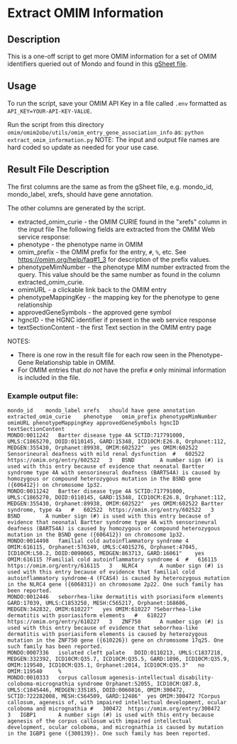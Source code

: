 # Extract OMIM Information

## Description
This is a one-off script to get more OMIM information for a set of OMIM identifiers queried out of Mondo and found in this [gSheet file](https://docs.google.com/spreadsheets/d/1tpDfHCembTPFos0omGQzA5RBnEx0fcRawB5rGiQdsc4/edit?gid=0#gid=0).

## Usage
To run the script, save your OMIM API Key in a file called `.env` formatted as `API_KEY=YOUR-API-KEY-VALUE`.

Run the script from this directory `omim/omim2obo/utils/omim_entry_gene_association_info` as:
`python extract_omim_information.py` 
NOTE: The input and output file names are hard coded so update as needed for your use case.

## Result File Description
The first columns are the same as from the gSheet file, e.g. mondo_id, mondo_label, xrefs, should have gene annotation.

The other columns are generated by the script.
- extracted_omim_curie - the OMIM CURIE found in the "xrefs" column in the input file
The following fields are extracted from the OMIM Web service response:
- phenotype - the phenotype name in OMIM
- omim_prefix - the OMIM prefix for the entry, `#`, `%`, etc. See https://omim.org/help/faq#1_3 for description of the prefix values.
- phenotypeMimNumber - the phenotype MIM number extracted from the query. This value should be the same number as found in the column extracted_omim_curie.
- omimURL - a clickable link back to the OMIM entry
- phenotypeMappingKey - the mapping key for the phenotype to gene relationship
- approvedGeneSymbols - the approved gene symbol
- hgncID - the HGNC identifier if present in the web service response
- textSectionContent - the first Text section in the OMIM entry page

NOTES: 
- There is one row in the result file for each row seen in the Phenotype-Gene Relationship table in OMIM. 
- For OMIM entries that _do not_ have the prefix `#` only minimal information is included in the file. 

### Example output file:
```
mondo_id	mondo_label	xrefs	should have gene annotation	extracted_omim_curie	phenotype	omim_prefix	phenotypeMimNumber	omimURL	phenotypeMappingKey	approvedGeneSymbols	hgncID	textSectionContent
MONDO:0011242	Bartter disease type 4A	SCTID:717791000, UMLS:C1865270, DOID:0110145, GARD:15348, ICD10CM:E26.8, Orphanet:112, MEDGEN:355430, Orphanet:89938, OMIM:602522"	yes	OMIM:602522	Sensorineural deafness with mild renal dysfunction	#	602522	https://omim.org/entry/602522	3	BSND		A number sign (#) is used with this entry because of evidence that neonatal Bartter syndrome type 4A with sensorineural deafness (BARTS4A) is caused by homozygous or compound heterozygous mutation in the BSND gene ({606412}) on chromosome 1p32.
MONDO:0011242	Bartter disease type 4A	SCTID:717791000, UMLS:C1865270, DOID:0110145, GARD:15348, ICD10CM:E26.8, Orphanet:112, MEDGEN:355430, Orphanet:89938, OMIM:602522"	yes	OMIM:602522	Bartter syndrome, type 4a	#	602522	https://omim.org/entry/602522	3	BSND		A number sign (#) is used with this entry because of evidence that neonatal Bartter syndrome type 4A with sensorineural deafness (BARTS4A) is caused by homozygous or compound heterozygous mutation in the BSND gene ({606412}) on chromosome 1p32.
MONDO:0014498	familial cold autoinflammatory syndrome 4	OMIM:616115, Orphanet:576349, UMLS:C4015276, Orphanet:47045, ICD10CM:L50.2, DOID:0090065, MEDGEN:863713, GARD:16061"	yes	OMIM:616115	?Familial cold autoinflammatory syndrome 4	#	616115	https://omim.org/entry/616115	3	NLRC4		A number sign (#) is used with this entry because of evidence that familial cold autoinflammatory syndrome-4 (FCAS4) is caused by heterozygous mutation in the NLRC4 gene ({606831}) on chromosome 2p22. One such family has been reported.
MONDO:0012446	seborrhea-like dermatitis with psoriasiform elements	GARD:17039, UMLS:C1853258, MESH:C565217, Orphanet:168606, MEDGEN:342832, OMIM:610227"	yes	OMIM:610227	?Seborrhea-like dermatitis with psoriasiform elements	#	610227	https://omim.org/entry/610227	3	ZNF750		A number sign (#) is used with this entry because of evidence that seborrhea-like dermatitis with psoriasiform elements is caused by heterozygous mutation in the ZNF750 gene ({610226}) gene on chromosome 17q25. One such family has been reported.
MONDO:0007336	isolated cleft palate	DOID:0110213, UMLS:C1837218, MEDGEN:332392, ICD10CM:Q35.7, ICD10CM:Q35.5, GARD:1896, ICD10CM:Q35.9, OMIM:119540, ICD10CM:Q35.1, Orphanet:2014, ICD10CM:Q35.3"	no	OMIM:119540		%						
MONDO:0010333	corpus callosum agenesis-intellectual disability-coloboma-micrognathia syndrome	Orphanet:52055, ICD10CM:Q87.8, UMLS:C1845446, MEDGEN:335185, DOID:0060816, OMIM:300472, SCTID:722282008, MESH:C564509, GARD:12486"	yes	OMIM:300472	?Corpus callosum, agenesis of, with impaired intellectual development, ocular coloboma and micrognathia	#	300472	https://omim.org/entry/300472	3	IGBP1		A number sign (#) is used with this entry because agenesis of the corpus callosum with impaired intellectual development, ocular coloboma, and micrognathia is caused by mutation in the IGBP1 gene ({300139}). One such family has been reported.
```
